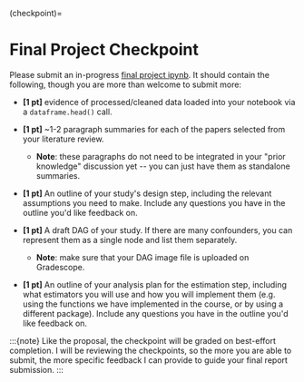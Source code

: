 (checkpoint)=
# Final Project Checkpoint


Please submit an in-progress [final project ipynb](https://comsc341cd.github.io/projects/final_template.html). It should contain the following, though you are more than welcome to submit more:

- **[1 pt]** evidence of processed/cleaned data loaded into your notebook via a `dataframe.head()` call.

- **[1 pt]** ~1-2 paragraph summaries for each of the papers selected from your literature review. 
    - **Note**: these paragraphs do not need to be integrated in your "prior knowledge" discussion yet -- you can just have them as standalone summaries.

- **[1 pt]** An outline of your study's design step, including the relevant assumptions you need to make. Include any questions you have in the outline you'd like feedback on.

- **[1 pt]** A draft DAG of your study. If there are many confounders, you can represent them as a single node and list them separately. 
    - **Note**: make sure that your DAG image file is uploaded on Gradescope.

- **[1 pt]** An outline of your analysis plan for the estimation step, including what estimators you will use and how you will implement them (e.g. using the functions we have implemented in the course, or by using a different package). Include any questions you have in the outline you'd like feedback on.

:::{note}
Like the proposal, the checkpoint will be graded on best-effort completion. I will be reviewing the checkpoints, so the more you are able to submit, the more specific feedback I can provide to guide your final report submission.
:::










